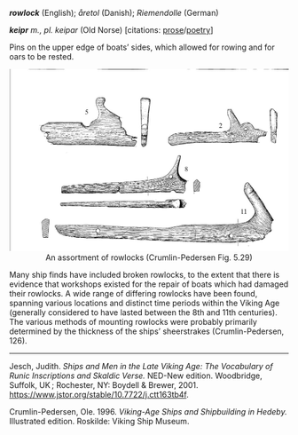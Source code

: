 **_rowlock_** (English); _åretol_ (Danish); _Riemendolle_ (German)

_**keipr** m., pl. keipar_ (Old Norse) [citations: [prose](https://onp.ku.dk/onp/onp.php?o42936)/[poetry](https://lexiconpoeticum.org/m.php?p=lemma&i=44158)]  

  Pins on the upper edge of boats’ sides, which allowed for rowing and for oars to be rested. 

<div align="center">
  
  ![oar from Gokstad ship](../images/rowlocks_Crumlin_Pedersen.png)  
  An assortment of rowlocks (Crumlin-Pedersen Fig. 5.29)

</div>

  
  Many ship finds have included broken rowlocks, to the extent that there is evidence that workshops existed for the repair of boats which had damaged their rowlocks. A wide range of differing rowlocks have been found, spanning various locations and distinct time periods within the Viking Age (generally considered to have lasted between the 8th and 11th centuries). The various methods of mounting rowlocks were probably primarily determined by the thickness of the ships’ sheerstrakes (Crumlin-Pedersen, 126). 



---

  Jesch, Judith. _Ships and Men in the Late Viking Age: The Vocabulary of Runic Inscriptions and Skaldic Verse._ NED-New edition. Woodbridge, Suffolk, UK ; Rochester, NY: 
Boydell & Brewer, 2001. https://www.jstor.org/stable/10.7722/j.ctt163tb4f.


  Crumlin-Pedersen, Ole. 1996. _Viking-Age Ships and Shipbuilding in Hedeby._ Illustrated edition. Roskilde: Viking Ship Museum.



